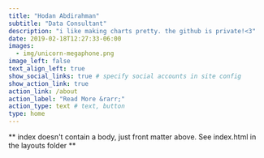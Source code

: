 ```yaml
---
title: "Hodan Abdirahman"
subtitle: "Data Consultant"
description: "i like making charts pretty. the github is private!<3"
date: 2019-02-18T12:27:33-06:00
images:
  - img/unicorn-megaphone.png
image_left: false
text_align_left: true
show_social_links: true # specify social accounts in site config
show_action_link: true
action_link: /about
action_label: "Read More &rarr;"
action_type: text # text, button
type: home
---
```


** index doesn't contain a body, just front matter above.
See index.html in the layouts folder **
